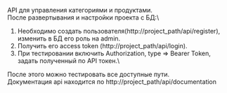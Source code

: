 API для управления категориями и продуктами.\
После развертывания и настройки проекта с БД:\
1) Необходимо создать пользователя(http://project_path/api/register), изменить в БД его роль на admin.
2) Получить его access token (http://project_path/api/login).
3) При тестировании включить Authorization, type => Bearer Token, задать полученный по API токен.\

После этого можно тестировать все доступные пути.\
Документация api находится по http://project_path/api/documentation
